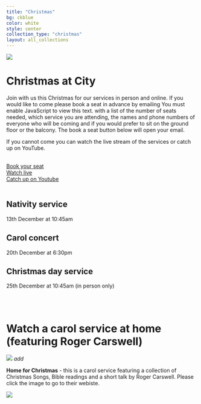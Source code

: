 ```yaml
---
title: "Christmas"
bg: ckblue
color: white
style: center
collection_type: "christmas"
layout: all_collections
---
```


<div class="hero-image-max">
  <img src="{{ 'img/christmas/happy_xmas.jpg' | relative_url }}">
</div>

# Christmas at City
Join with us this Christmas for our services in person and online. If you would like to come please book a seat in advance by emailing <script>contact1("office","cecleeds",10,"?Subject=Seat reservation&Body=Hi%0D%0D%0ASeat reservation%0D%0A==============%0D%0D%0ADate attending church service:%0D%0AMorning or Evening:%0D%0ANumber of seats required:%0D%0ADo you prefer the ground floor, the balcony or no preference:%0D%0D%0AList of first name(s), last name(s) %26 phone number(s) of those coming to the service:")</script><noscript>You must enable JavaScript to view this text.</noscript> with a list of the number of seats needed, which service you are attending, the names and phone numbers of everyone who will be coming and if you would prefer to sit on the ground floor or the balcony. The book a seat button below will open your email.

If you cannot come you can watch the live stream of the services or catch up on YouTube.

<br>
<div class="row btnlinks">
    <div class="col s12 m4 btnlink">
      <a class="light-blue darken-4 waves-effect waves-light btn-large" href='mailto:office@cecleeds@@co.uk?Subject=Seat reservation&Body=Hi%0D%0D%0ASeat reservation%0D%0A==============%0D%0D%0ADate attending church service:%0D%0AMorning or Evening:%0D%0ANumber of seats required:%0D%0ADo you prefer the ground floor, the balcony or no preference:%0D%0D%0AList of first name(s), last name(s) %26 phone number(s) of those coming to the service:' onmouseover="this.href=this.href.replace('@@','.')">Book your seat</a>
    </div>
    <div class="col s12 m4 btnlink">
      <a class="light-blue darken-4 waves-effect waves-light btn-large" href="youtube/?live=1">Watch live</a>  
    </div>
    <div class="col s12 m4 btnlink">
      <a class="light-blue darken-4 waves-effect waves-light btn-large" href="https://www.youtube.com/channel/UCALb0SwFaFdPY2gwOesvb_g">Catch up on Youtube</a>
    </div>
  </div>
<br>

## Nativity service
13th December at 10:45am

## Carol concert
20th December at 6:30pm

## Christmas day service
25th December at 10:45am (in person only)

<br>
<br>

# Watch a carol service at home (featuring Roger Carswell)

<div class="row">
    <div class="col s6 offset-s3">
      <div class="card">
        <div class="card-image">
          <img src="{{ 'img/christmas/home-for-christmas-cd.jpg' | relative_url }}">
          <a class="btn-floating btn-large halfway-fab waves-effect waves-light red"><i class="material-icons">add</i></a>
        </div>
        <div class="card-content light-blue-text text-darken-4">
          <p><strong>Home for Christmas</strong> - this is a carol service featuring a collection of Christmas Songs, Bible readings and a short talk by Roger Carswell. Please click the image to go to their webiste.</p>
        </div>
      </div>
    </div>
  </div>

<div class="hero-image">
  <img src="{{ 'img/christmas/xmas_city.jpg' | relative_url }}">
</div>
